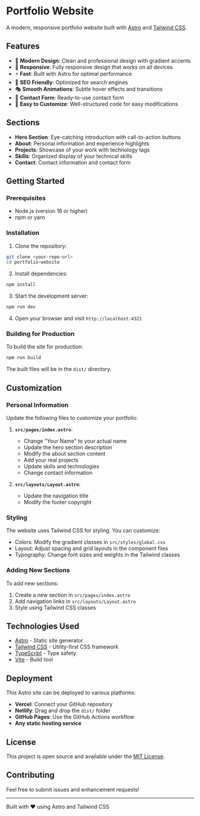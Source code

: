 # Portfolio Website

A modern, responsive portfolio website built with [Astro](https://astro.build) and [Tailwind CSS](https://tailwindcss.com).

## Features

- 🎨 **Modern Design**: Clean and professional design with gradient accents
- 📱 **Responsive**: Fully responsive design that works on all devices
- ⚡ **Fast**: Built with Astro for optimal performance
- 🎯 **SEO Friendly**: Optimized for search engines
- 🎭 **Smooth Animations**: Subtle hover effects and transitions
- 📧 **Contact Form**: Ready-to-use contact form
- 🚀 **Easy to Customize**: Well-structured code for easy modifications

## Sections

- **Hero Section**: Eye-catching introduction with call-to-action buttons
- **About**: Personal information and experience highlights
- **Projects**: Showcase of your work with technology tags
- **Skills**: Organized display of your technical skills
- **Contact**: Contact information and contact form

## Getting Started

### Prerequisites

- Node.js (version 16 or higher)
- npm or yarn

### Installation

1. Clone the repository:
```bash
git clone <your-repo-url>
cd portfolio-website
```

2. Install dependencies:
```bash
npm install
```

3. Start the development server:
```bash
npm run dev
```

4. Open your browser and visit `http://localhost:4321`

### Building for Production

To build the site for production:

```bash
npm run build
```

The built files will be in the `dist/` directory.

## Customization

### Personal Information

Update the following files to customize your portfolio:

1. **`src/pages/index.astro`**: 
   - Change "Your Name" to your actual name
   - Update the hero section description
   - Modify the about section content
   - Add your real projects
   - Update skills and technologies
   - Change contact information

2. **`src/layouts/Layout.astro`**:
   - Update the navigation title
   - Modify the footer copyright

### Styling

The website uses Tailwind CSS for styling. You can customize:

- Colors: Modify the gradient classes in `src/styles/global.css`
- Layout: Adjust spacing and grid layouts in the component files
- Typography: Change font sizes and weights in the Tailwind classes

### Adding New Sections

To add new sections:

1. Create a new section in `src/pages/index.astro`
2. Add navigation links in `src/layouts/Layout.astro`
3. Style using Tailwind CSS classes

## Technologies Used

- [Astro](https://astro.build) - Static site generator
- [Tailwind CSS](https://tailwindcss.com) - Utility-first CSS framework
- [TypeScript](https://www.typescriptlang.org) - Type safety
- [Vite](https://vitejs.dev) - Build tool

## Deployment

This Astro site can be deployed to various platforms:

- **Vercel**: Connect your GitHub repository
- **Netlify**: Drag and drop the `dist/` folder
- **GitHub Pages**: Use the GitHub Actions workflow
- **Any static hosting service**

## License

This project is open source and available under the [MIT License](LICENSE).

## Contributing

Feel free to submit issues and enhancement requests!

---

Built with ❤️ using Astro and Tailwind CSS
